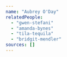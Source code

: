```yaml
---
name: "Aubrey O'Day"
relatedPeople:
  - "gwen-stefani"
  - "amanda-bynes"
  - "tila-tequila"
  - "bridgit-mendler"
sources: []
---
```


